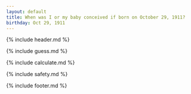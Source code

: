 ```yaml
---
layout: default
title: When was I or my baby conceived if born on October 29, 1911?
birthday: Oct 29, 1911
---
```


{% include header.md %}

{% include guess.md %}

{% include calculate.md %}

{% include safety.md %}

{% include footer.md %}




